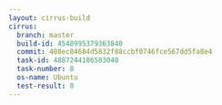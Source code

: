 ```yaml
---
layout: cirrus-build
cirrus:
  branch: master
  build-id: 4548995379363840
  commit: 408ec84684d5832f88ccbf0746fce567dd5fa8e4
  task-id: 4887244186583040
  task-number: 8
  os-name: Ubuntu
  test-result: 0
---
```

